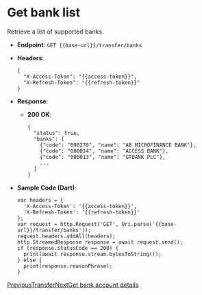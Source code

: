 # Get bank list

Retrieve a list of supported banks.

*   **Endpoint**: `GET {{base-url}}/transfer/banks`
    
*   **Headers**:

    ```
    {
      "X-Access-Token": "{{access-token}}",
      "X-Refresh-Token": "{{refresh-token}}"
    }
    ```
    
*   **Response**:
    
    *   **200 OK**:

        ```
        {
          "status": true,
          "banks": [
            {"code": "090270", "name": "AB MICROFINANCE BANK"},
            {"code": "000014", "name": "ACCESS BANK"},
            {"code": "000013", "name": "GTBANK PLC"},
            ...
          ]
        }
        ```
        
    
*   **Sample Code (Dart)**:

    ```
    var headers = {
      'X-Access-Token': '{{access-token}}',
      'X-Refresh-Token': '{{refresh-token}}'
    };
    var request = http.Request('GET', Uri.parse('{{base-url}}/transfer/banks'));
    request.headers.addAll(headers);
    http.StreamedResponse response = await request.send();
    if (response.statusCode == 200) {
      print(await response.stream.bytesToString());
    } else {
      print(response.reasonPhrase);
    }
    ```
    

[PreviousTransfer](/xpress-wallet-api/merchant/transfer)[NextGet bank account details](/xpress-wallet-api/merchant/transfer/get-bank-account-details)
